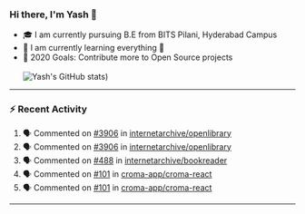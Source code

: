### Hi there, I'm Yash 👋


- 🎓  I am currently pursuing B.E from BITS Pilani, Hyderabad Campus 
- 🌱 I am currently learning everything 🤣
- 🥅 2020 Goals: Contribute more to Open Source projects
<br></br>
![Yash's GitHub stats](https://github-readme-stats.vercel.app/api?username=Yashs911&show_icons=true&theme=merko))

---

### :zap: Recent Activity

<!--START_SECTION:activity-->
1. 🗣 Commented on [#3906](https://github.com/internetarchive/openlibrary/issues/3906) in [internetarchive/openlibrary](https://github.com/internetarchive/openlibrary)
2. 🗣 Commented on [#3906](https://github.com/internetarchive/openlibrary/issues/3906) in [internetarchive/openlibrary](https://github.com/internetarchive/openlibrary)
3. 🗣 Commented on [#488](https://github.com/internetarchive/bookreader/issues/488) in [internetarchive/bookreader](https://github.com/internetarchive/bookreader)
4. 🗣 Commented on [#101](https://github.com/croma-app/croma-react/issues/101) in [croma-app/croma-react](https://github.com/croma-app/croma-react)
5. 🗣 Commented on [#101](https://github.com/croma-app/croma-react/issues/101) in [croma-app/croma-react](https://github.com/croma-app/croma-react)
<!--END_SECTION:activity-->

---
